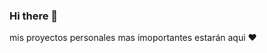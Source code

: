 ### Hi there 👋

<!--
**Mario-escorcia/Mario-escorcia** is a ✨ _special_ ✨ repository because its `README.md` (this file) appears on your GitHub profile.
-->
mis proyectos personales mas imoportantes estarán aqui ❤️
